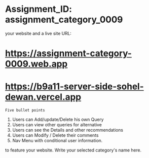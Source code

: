 <!-- https://github.com/Porgramming-Hero-web-course/b9a11-client-side-SohelDewan -->

# Assignment_ID: assignment_category_0009
your website and a live site URL:
# https://assignment-category-0009.web.app
# https://b9a11-server-side-sohel-dewan.vercel.app
    
    Five bullet points
 1. Users can Add/update/Delete his own Query
 2. Users can view other queries for alternative
 3. Users can see the Details and other recommendations
 4. Users can Modify / Delete their comments 
 5. Nav Menu with conditional user information.

  to feature your website.
Write your selected category's name here.

